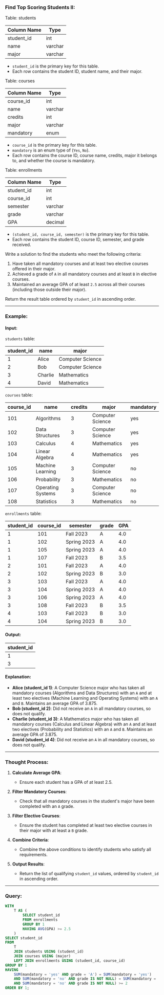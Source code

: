 ### Find Top Scoring Students II:

Table: students

| Column Name | Type    |
|-------------|---------|
| student_id  | int     |
| name        | varchar |
| major       | varchar |

- `student_id` is the primary key for this table.
- Each row contains the student ID, student name, and their major.

Table: courses

| Column Name | Type    |
|-------------|---------|
| course_id   | int     |
| name        | varchar |
| credits     | int     |
| major       | varchar |
| mandatory   | enum    |

- `course_id` is the primary key for this table.
- `mandatory` is an enum type of (`Yes`, `No`).
- Each row contains the course ID, course name, credits, major it belongs to, and whether the course is mandatory.

Table: enrollments

| Column Name | Type    |
|-------------|---------|
| student_id  | int     |
| course_id   | int     |
| semester    | varchar |
| grade       | varchar |
| GPA         | decimal |

- `(student_id, course_id, semester)` is the primary key for this table.
- Each row contains the student ID, course ID, semester, and grade received.

Write a solution to find the students who meet the following criteria:

1. Have taken all mandatory courses and at least two elective courses offered in their major.
2. Achieved a grade of `A` in all mandatory courses and at least `B` in elective courses.
3. Maintained an average GPA of at least `2.5` across all their courses (including those outside their major).

Return the result table ordered by `student_id` in ascending order.

---

### Example:

#### Input:

`students` table:

| student_id | name     | major            |
|------------|----------|------------------|
| 1          | Alice    | Computer Science |
| 2          | Bob      | Computer Science |
| 3          | Charlie  | Mathematics      |
| 4          | David    | Mathematics      |

`courses` table:

| course_id | name              | credits | major            | mandatory |
|-----------|-------------------|---------|------------------|-----------|
| 101       | Algorithms        | 3       | Computer Science | yes       |
| 102       | Data Structures   | 3       | Computer Science | yes       |
| 103       | Calculus          | 4       | Mathematics      | yes       |
| 104       | Linear Algebra    | 4       | Mathematics      | yes       |
| 105       | Machine Learning  | 3       | Computer Science | no        |
| 106       | Probability       | 3       | Mathematics      | no        |
| 107       | Operating Systems | 3       | Computer Science | no        |
| 108       | Statistics        | 3       | Mathematics      | no        |

`enrollments` table:

| student_id | course_id | semester    | grade | GPA |
|------------|-----------|-------------|-------|-----|
| 1          | 101       | Fall 2023   | A     | 4.0 |
| 1          | 102       | Spring 2023 | A     | 4.0 |
| 1          | 105       | Spring 2023 | A     | 4.0 |
| 1          | 107       | Fall 2023   | B     | 3.5 |
| 2          | 101       | Fall 2023   | A     | 4.0 |
| 2          | 102       | Spring 2023 | B     | 3.0 |
| 3          | 103       | Fall 2023   | A     | 4.0 |
| 3          | 104       | Spring 2023 | A     | 4.0 |
| 3          | 106       | Spring 2023 | A     | 4.0 |
| 3          | 108       | Fall 2023   | B     | 3.5 |
| 4          | 103       | Fall 2023   | B     | 3.0 |
| 4          | 104       | Spring 2023 | B     | 3.0 |

#### Output:

| student_id |
|------------|
| 1          |
| 3          |

#### Explanation:

- **Alice (student_id 1)**: A Computer Science major who has taken all mandatory courses (Algorithms and Data Structures) with an `A` and at least two electives (Machine Learning and Operating Systems) with an `A` and `B`. Maintains an average GPA of 3.875.
- **Bob (student_id 2)**: Did not receive an `A` in all mandatory courses, so does not qualify.
- **Charlie (student_id 3)**: A Mathematics major who has taken all mandatory courses (Calculus and Linear Algebra) with an `A` and at least two electives (Probability and Statistics) with an `A` and `B`. Maintains an average GPA of 3.875.
- **David (student_id 4)**: Did not receive an `A` in all mandatory courses, so does not qualify.

---

### Thought Process:

1. **Calculate Average GPA**:
   - Ensure each student has a GPA of at least 2.5.

2. **Filter Mandatory Courses**:
   - Check that all mandatory courses in the student's major have been completed with an `A` grade.

3. **Filter Elective Courses**:
   - Ensure the student has completed at least two elective courses in their major with at least a `B` grade.

4. **Combine Criteria**:
   - Combine the above conditions to identify students who satisfy all requirements.

5. **Output Results**:
   - Return the list of qualifying `student_id` values, ordered by `student_id` in ascending order.

---

### Query:

```sql
WITH
    T AS (
        SELECT student_id
        FROM enrollments
        GROUP BY 1
        HAVING AVG(GPA) >= 2.5
    )
SELECT student_id
FROM
    T
    JOIN students USING (student_id)
    JOIN courses USING (major)
    LEFT JOIN enrollments USING (student_id, course_id)
GROUP BY 1
HAVING
    SUM(mandatory = 'yes' AND grade = 'A') = SUM(mandatory = 'yes')
    AND SUM(mandatory = 'no' AND grade IS NOT NULL) = SUM(mandatory = 'no' AND grade IN ('A', 'B'))
    AND SUM(mandatory = 'no' AND grade IS NOT NULL) >= 2
ORDER BY 1;
